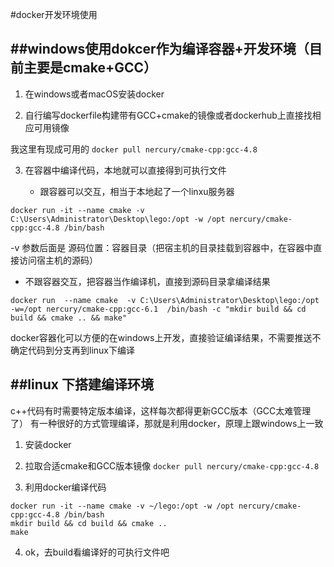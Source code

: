 


#docker开发环境使用

##windows使用dokcer作为编译容器+开发环境（目前主要是cmake+GCC）
---

1. 在windows或者macOS安装docker

2. 自行编写dockerfile构建带有GCC+cmake的镜像或者dockerhub上直接找相应可用镜像

我这里有现成可用的
`docker pull nercury/cmake-cpp:gcc-4.8`

3. 在容器中编译代码，本地就可以直接得到可执行文件

   * 跟容器可以交互，相当于本地起了一个linxu服务器

`docker run -it --name cmake -v C:\Users\Administrator\Desktop\lego:/opt -w /opt nercury/cmake-cpp:gcc-4.8 /bin/bash`

-v 参数后面是  源码位置：容器目录（把宿主机的目录挂载到容器中，在容器中直接访问宿主机的源码）


* 不跟容器交互，把容器当作编译机，直接到源码目录拿编译结果

`docker run  --name cmake  -v C:\Users\Administrator\Desktop\lego:/opt -w=/opt nercury/cmake-cpp:gcc-6.1  /bin/bash -c "mkdir build && cd build && cmake .. && make"`

docker容器化可以方便的在windows上开发，直接验证编译结果，不需要推送不确定代码到分支再到linux下编译


##linux 下搭建编译环境 
---

c++代码有时需要特定版本编译，这样每次都得更新GCC版本（GCC太难管理了）
有一种很好的方式管理编译，那就是利用docker，原理上跟windows上一致

1. 安装docker

2. 拉取合适cmake和GCC版本镜像 
`docker pull nercury/cmake-cpp:gcc-4.8`

3. 利用docker编译代码

```
docker run -it --name cmake -v ~/lego:/opt -w /opt nercury/cmake-cpp:gcc-4.8 /bin/bash
mkdir build && cd build && cmake ..
make
```
4. ok，去build看编译好的可执行文件吧


